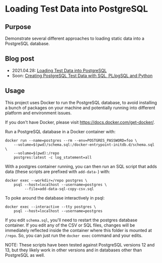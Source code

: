# Loading Test Data into PostgreSQL

## Purpose

Demonstrate several different approaches to loading static data into a
PostgreSQL database.

## Blog post

- 2021.04.28: [Loading Test Data into PostgreSQL](https://www.tangramvision.com/blog/loading-test-data-into-postgresql)
- Soon: [Creating PostgreSQL Test Data with SQL, PL/pgSQL and Python](https://www.tangramvision.com/blog/creating-postgresql-test-data-with-sql-pl-pgsql-and-python)

## Usage

This project uses Docker to run the PostgreSQL database, to avoid installing
a bunch of packages on your machine and potentially running into different
platform and environment issues.

If you don't have Docker, please visit https://docs.docker.com/get-docker/.

Run a PostgreSQL database in a Docker container with:

```
docker run --name=postgres --rm --env=POSTGRES_PASSWORD=foo \
    --volume=$(pwd)/schema.sql:/docker-entrypoint-initdb.d/schema.sql \
    --volume=$(pwd):/repo
    postgres:latest -c log_statement=all
```

With a postgres container running, you can then run an SQL script that adds
data (these scripts are prefixed with `add-data-`) with:

```
docker exec --workdir=/repo postgres \
    psql --host=localhost --username=postgres \
         --file=add-data-sql-copy-csv.sql
```

To poke around the database interactively in psql:

```
docker exec --interactive --tty postgres \
    psql --host=localhost --username=postgres
```

If you edit `schema.sql`, you'll need to restart the postgres database
container.  If you edit any of the CSV or SQL files, changes will be
immediately reflected inside the container where this folder is mounted at
`/repo`.  So, you can just run the `docker exec` command and your edits.

NOTE: These scripts have been tested against PostgreSQL versions 12 and 13,
but they likely work in other versions and in databases other than PostgreSQL
as well.